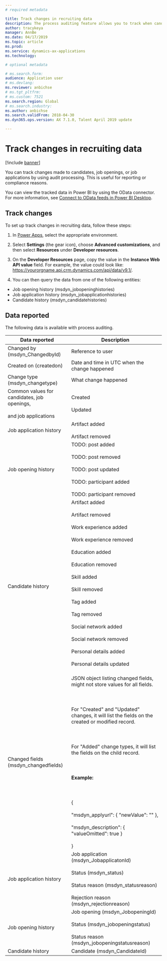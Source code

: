 ```yaml
---
# required metadata

title: Track changes in recruiting data 
description: The process auditing feature allows you to track when candidates, job openings, or job applications change for reporting or compliance reasons.
author: tracykeya
manager: AnnBe
ms.date: 04/17/2019
ms.topic: article
ms.prod: 
ms.service: dynamics-ax-applications
ms.technology: 

# optional metadata

# ms.search.form: 
audience: Application user
# ms.devlang: 
ms.reviewer: anbichse
# ms.tgt_pltfrm: 
# ms.custom: 7521
ms.search.region: Global
# ms.search.industry: 
ms.author: anbichse
ms.search.validFrom: 2018-04-30
ms.dyn365.ops.version: AX 7.1.0, Talent April 2019 update 

---
```

# Track changes in recruiting data

[!include [banner](includes/banner.md)]

You can track changes made to candidates, job openings, or job applications by using audit processing. This is useful for reporting or compliance reasons.

You can view the tracked data in Power BI by using the OData connector. For more information, see [Connect to OData feeds in Power BI Desktop](https://docs.microsoft.com/power-bi/desktop-connect-odata).

## Track changes
To set up track changes in recruiting data, follow these steps:

1. In [Power Apps](https://web.powerapps.com), select the appropriate environment.

2. Select **Settings** (the gear icon), choose **Advanced customizations**, and then select **Resources** under **Developer resources**. 

3. On the **Developer Resources** page, copy the value in the **Instance Web API value** field. For example, the value could look like: https://yourorgname.api.crm.dynamics.com/api/data/v9.1/.

4. You can then query the data from one of the following entities:
  - Job opening history (msdyn_jobopeninghistories)
  - Job application history (msdyn_jobapplicationhistories) 
  - Candidate history (msdyn_candidatehistories)

## Data reported

The following data is available with process auditing.

| Data reported | Description |
| --- | --- |
| Changed by (msdyn_ChangedbyId) | Reference to user |
| Created on (createdon) |  Date and time in UTC when the change happened |
| Change type (msdyn_changetype) | What change happened |
| Common values for candidates, job openings, <br></br>and job applications | Created<br></br>Updated |
| Job application history | Artifact added <br></br>Artifact removed |
| Job opening history | TODO: post added <br></br>TODO: post removed <br></br>TODO: post updated <br></br>TODO: participant added <br></br>TODO: participant removed |
| Candidate history | Artifact added <br></br>Artifact removed <br></br>Work experience added <br></br>Work experience removed <br></br>Education added <br></br>Education removed <br></br>Skill added <br></br>Skill removed <br></br>Tag added <br></br>Tag removed <br></br>Social network added <br></br>Social network removed <br></br>Personal details added <br></br>Personal details updated<br></br> |
| Changed fields (msdyn_changedfields) | JSON object listing changed fields, might not store values for all fields.<br></br><br></br>For "Created" and "Updated" changes, it will list the fields on the created or modified record.<br></br><br></br>For "Added" change types, it will list the fields on the child record.<br></br><br></br>**Example:**<br></br><br></br>{<br></br>  "msdyn_applyurl": { "newValue": "" },<br></br>  "msdyn_description": { "valueOmitted": true } <br></br>} |
|Job application history | Job application (msdyn_JobapplicatonId)<br></br>Status (msdyn_status) <br></br>Status reason (msdyn_statusreason) <br></br>Rejection reason (msdyn_rejectionreason) |
| Job opening history | Job opening (msdyn_JobopeningId) <br></br>Status (msdyn_jobopeningstatus) <br></br>Status reason (msdyn_jobopeningstatusreason) |
| Candidate history | Candidate (msdyn_CandidateId) |
